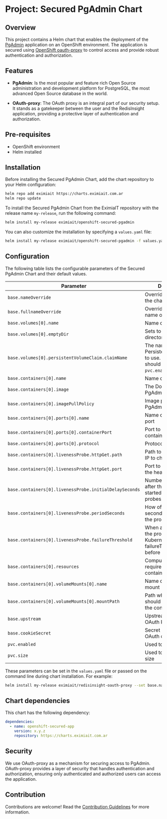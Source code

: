 # Project: Secured PgAdmin Chart 

## Overview
This project contains a Helm chart that enables the deployment of the
[PgAdmin](https://www.pgadmin.org/) application on an OpenShift environment.
The application is secured using [OpenShift oauth-proxy](https://github.com/openshift/oauth-proxy) to control access and provide robust authentication and authorization. 

## Features
- **PgAdmin**: Is the most popular and feature rich Open Source administration and development platform for PostgreSQL, the most advanced Open Source database in the world.

- **OAuth-proxy**: The OAuth proxy is an integral part of our security setup. It stands as a gatekeeper between the user and the RedisInsight application, providing a protective layer of authentication and authorization.

## Pre-requisites

- OpenShift environment
- Helm installed

## Installation

Before installing the Secured PgAdmin Chart, add the chart repository to your Helm configuration:

```sh
helm repo add eximiait https://charts.eximiait.com.ar
helm repo update
```

To install the Secured PgAdmin Chart from the EximiaIT repository with the release name `my-release`, run the following command:

```sh
helm install my-release eximiait/openshift-secured-pgadmin
```

You can also customize the installation by specifying a `values.yaml` file:

```sh
helm install my-release eximiait/openshift-secured-pgadmin -f values.yaml
```

## Configuration

The following table lists the configurable parameters of the Secured PgAdmin Chart and their default values.

| Parameter                                              | Description                                                                                                                             | Default                                          |
|--------------------------------------------------------|-----------------------------------------------------------------------------------------------------------------------------------------|--------------------------------------------------|
| `base.nameOverride`                                    | Overrides the name of the chart                                                                                                         | `"pgadmin"`                                 |
| `base.fullnameOverride`                                | Overrides the full name of the chart                                                                                                    | `"pgadmin"`                                 |
| `base.volumes[0].name`                                 | Name of the volume                                                                                                                      | `"pgadmin-data"`                                           |
| `base.volumes[0].emptyDir`                             | Sets to use an empty directory as volume                                                                                                | `{}`                                             |
| `base.volumes[0].persistentVolumeClaim.claimName`      | The name of PersistentVolumeClaim to use. If selected, you should set `pvc.enabled: true`. | `storage-claim`                                           |
| `base.containers[0].name`                              | Name of the container                                                                                                                   | `"app"`                                          |
| `base.containers[0].image`                             | The Docker image for PgAdmin                                                                                                       | `"dpage/pgadmin4:7.4"`                |
| `base.containers[0].imagePullPolicy`                   | Image pull policy for PgAdmin                                                                                                      | `"IfNotPresent"`                                 |
| `base.containers[0].ports[0].name`                     | Name of the exposed port                                                                                                                | `"http"`                                         |
| `base.containers[0].ports[0].containerPort`            | Port to expose on the container's IP address                                                                                            | `80`                                           |
| `base.containers[0].ports[0].protocol`                 | Protocol for the port                                                                                                                   | `"HTTP"`                                          |
| `base.containers[0].livenessProbe.httpGet.path`        | Path to access on the IP to check the health                                                                                            | `"/misc/ping"`                                |
| `base.containers[0].livenessProbe.httpGet.port`        | Port to use to check the health                                                                                                         | `80`                                           |
| `base.containers[0].livenessProbe.initialDelaySeconds` | Number of seconds after the container has started before liveness probes are initiated                                                  | `30`                                              |
| `base.containers[0].livenessProbe.periodSeconds`       | How often (in seconds) to perform the probe                                                                                             | `60`                                              |
| `base.containers[0].livenessProbe.failureThreshold`    | When a Pod starts and the probe fails, Kubernetes will try failureThreshold times before giving up                                      | `3`                                              |
| `base.containers[0].resources`                         | Compute resources required by the container                                                                                             | `{}`                                             |
| `base.containers[0].volumeMounts[0].name`              | Name of the volume mount                                                                                                                | `"pgadmin"`                                           |
| `base.containers[0].volumeMounts[0].mountPath`         | Path where the volume should be mounted in the container                                                                                | `"/pgadmin-data"`                                          |
| `base.upstream`                                        | Upstream URL for the OAuth Proxy                                                                                                        | `"http://localhost:80"`                        |
| `base.cookieSecret`                                    | Secret used to encrypt OAuth cookies                                                                                                    | `"bA7kPuPzko-igWaLPhVDWVj_VhENVnVcHce6rYQwu_s="` |
| `pvc.enabled`                                    | Used to create a PVC                                                                                                    | `false` |
| `pvc.size`                                    | Used to indicate a PVC size                                                                                                    | `1Gi` |

These parameters can be set in the `values.yaml` file or passed on the command line during chart installation. For example:

```sh
helm install my-release eximiait/redisinsight-oauth-proxy --set base.nameOverride=myapp
```

## Chart dependencies

This chart has the following dependency:

```yaml
dependencies:
  - name: openshift-secured-app
    version: x.y.z
    repository: https://charts.eximiait.com.ar
```

## Security

We use OAuth-proxy as a mechanism for securing access to PgAdmin. OAuth-proxy provides a layer of security that handles authentication and authorization, ensuring only authenticated and authorized users can access the application.

## Contribution

Contributions are welcome! Read the [Contribution Guidelines](../CONTRIBUTING.md) for more information.
